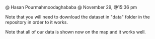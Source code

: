 @ Hasan Pourmahmoodaghababa
@ November 29, @15:36 pm

Note that you will need to download the dataset in "data" folder in the repository in order to it works. 

Note that all of our data is shown now on the map and it works well. 
